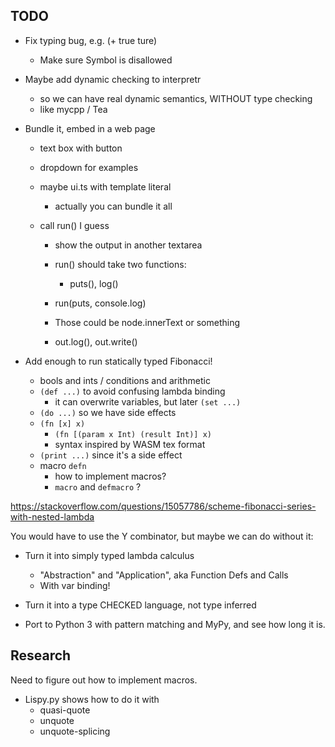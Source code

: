 ## TODO

- Fix typing bug, e.g. (+ true ture)
  - Make sure Symbol is disallowed

- Maybe add dynamic checking to interpretr
  - so we can have real dynamic semantics, WITHOUT type checking
  - like mycpp / Tea

- Bundle it, embed in a web page
  - text box with button
  - dropdown for examples
  - maybe ui.ts with template literal
    - actually you can bundle it all

  - call run() I guess
    - show the output in another textarea
    - run() should take two functions:
      - puts(), log() 

    - run(puts, console.log)
    - Those could be node.innerText or something
    - out.log(), out.write()

- Add enough to run statically typed Fibonacci!
  - bools and ints / conditions and arithmetic
  - `(def ...)` to avoid confusing lambda binding
    - it can overwrite variables, but later `(set ...)`
  - `(do ...)` so we have side effects
  - `(fn [x] x)`
    - `(fn [(param x Int) (result Int)] x)`
    - syntax inspired by WASM tex format
  - `(print ...)` since it's a side effect
  - macro `defn`
    - how to implement macros?
    - `macro` and `defmacro` ?

https://stackoverflow.com/questions/15057786/scheme-fibonacci-series-with-nested-lambda

You would have to use the Y combinator, but maybe we can do without it:

- Turn it into simply typed lambda calculus
  - "Abstraction" and "Application", aka Function Defs and Calls
  - With var binding!

- Turn it into a type CHECKED language, not type inferred

- Port to Python 3 with pattern matching and MyPy, and see how long it is.



## Research

Need to figure out how to implement macros.

- Lispy.py shows how to do it with 
  - quasi-quote
  - unquote
  - unquote-splicing
